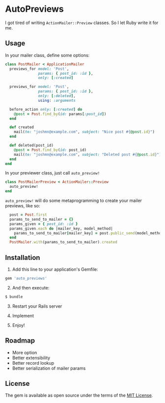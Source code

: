 # AutoPreviews

I got tired of writing `ActionMailer::Preview` classes. So I let Ruby write it for me.

## Usage

In your mailer class, define some options:

```ruby
class PostMailer < ApplicationMailer
  previews_for model: 'Post',
               params: { post_id: :id },
               only: [:created]

  previews_for model: 'Post',
               params: { post_id: :id },
               only: [:deleted],
               using: :arguments

  before_action only: [:created] do
    @post = Post.find_by(id: params[:post_id])
  end

  def created
    mail(to: "joshmn@example.com", subject: "Nice post #{@post.id}")
  end

  def deleted(post_id)
    @post = Post.find_by(id: post_id)
    mail(to: "joshmn@example.com", subject: "Deleted post #{@post.id}")
  end
end
```

In your previewer class, just call `auto_preview!`

```ruby 
class PostMailerPreview < ActionMailer::Preview 
  auto_preview! 
end 
```

`auto_preview!` will do some metaprogramming to create your mailer previews, like so:

```ruby 
  post = Post.first 
  params_to_send_to_mailer = {}
  params_given = { post_id: :id }
  params_given.each do |mailer_key, model_method| 
    params_to_send_to_mailer[mailer_key] = post.public_send(model_method) 
  end   
  PostMailer.with(params_to_send_to_mailer).created 
```

## Installation

1. Add this line to your application's Gemfile:

```ruby
gem 'auto_previews'
```

2. And then execute:
```bash
$ bundle
```

3. Restart your Rails server 
 
4. Implement 

5. Enjoy! 

## Roadmap 

* More option
* Better extensibility
* Better record lookup 
* Better serialization of mailer params 

## License
The gem is available as open source under the terms of the [MIT License](https://opensource.org/licenses/MIT).
